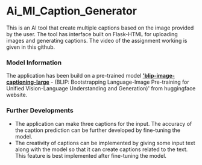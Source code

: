 # Ai_Ml_Caption_Generator

This is an AI tool that create multiple captions based on the image provided by the user.
The tool has interface built on Flask-HTML for uploading images and generating captions.
The video of the assignment working is given in this github.

### Model Information
The application has been build on a pre-trained model [**'blip-image-captioning-large**](https://huggingface.co/Salesforce/blip-image-captioning-large) - (BLIP: Bootstrapping Language-Image Pre-training for Unified Vision-Language Understanding and Generation)' from huggingface website.

### Further Developments
* The application can make three captions for the input. The accuracy of the caption prediction can be further developed by fine-tuning the model.
* The creativity of captions can be implemented by giving some input text along with the model so that it can create captions related to the text. This feature is best implemented after fine-tuning the model.
